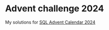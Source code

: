 # Advent challenge 2024

My solutions for [SQL Advent Calendar 2024](https://www.sqlcalendar.com/app/advent-calendar)
